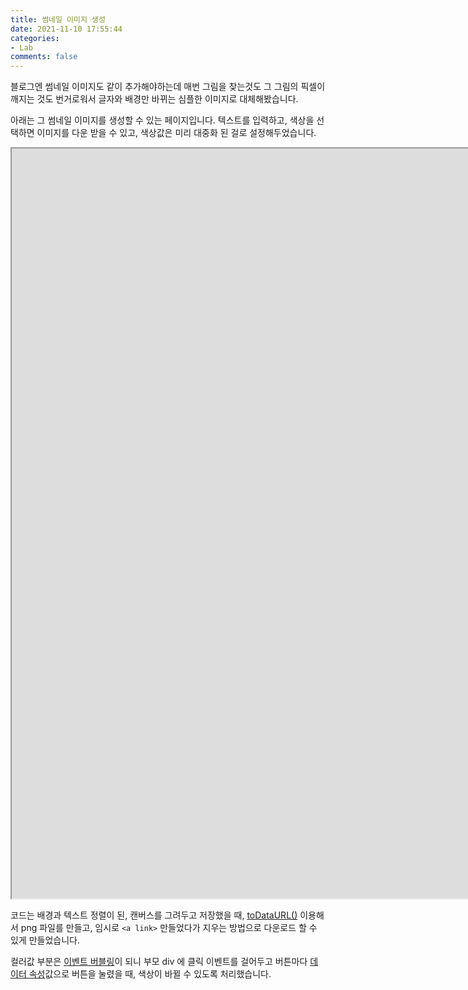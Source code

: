```yaml
---
title: 썸네일 이미지 생성
date: 2021-11-10 17:55:44
categories:
- Lab
comments: false
---
```


블로그엔 썸네일 이미지도 같이 추가해야하는데 매번 그림을 찾는것도 그 그림의 픽셀이 깨지는 것도 번거로워서 글자와 배경만 바뀌는 심플한 이미지로 대체해봤습니다.

아래는 그 썸네일 이미지를 생성할 수 있는 페이지입니다.
텍스트를 입력하고, 색상을 선택하면 이미지를 다운 받을 수 있고, 색상값은 미리 대중화 된 걸로 설정해두었습니다.

<iframe src="https://jelee603.github.io/code/create-thumbnail.html" style="width: 100vh; height: 30vh"></iframe>

코드는 배경과 텍스트 정렬이 된, 캔버스를 그려두고 저장했을 때, [toDataURL()](https://developer.mozilla.org/en-US/docs/Web/API/HTMLCanvasElement/toDataURL) 이용해서 png 파일를 만들고, 임시로 `<a link>` 만들었다가 지우는 방법으로 다운로드 할 수 있게 만들었습니다. 

컬러값 부분은 [이벤트 버블링](https://developer.mozilla.org/ko/docs/Learn/JavaScript/Building_blocks/Events#:~:text=%EB%8B%BF%EC%9D%84%20%EB%95%8C%EA%B9%8C%EC%A7%80%20%EA%B3%84%EC%86%8D%ED%95%A9%EB%8B%88%EB%8B%A4.-,%EB%B2%84%EB%B8%94%EB%A7%81,-%EB%8B%A8%EA%B3%84%EC%97%90%EC%84%9C%EB%8A%94%2C%20%EC%A0%95%ED%99%95%ED%9E%88%20%EB%B0%98%EB%8C%80%EC%9D%98)이 되니 부모 div 에 클릭 이벤트를 걸어두고 버튼마다 [데이터 속성](https://developer.mozilla.org/ko/docs/Learn/HTML/Howto/Use_data_attributes)값으로 버튼을 눌렸을 때, 색상이 바뀔 수 있도록 처리했습니다. 



